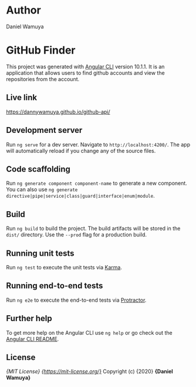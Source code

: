 # Author 

Daniel Wamuya

# GitHub Finder

This project was generated with [Angular CLI](https://github.com/angular/angular-cli) version 10.1.1. It is an application that allows users to find github accounts and view the repositories from the account.

## Live link

https://dannywamuya.github.io/github-api/

## Development server

Run `ng serve` for a dev server. Navigate to `http://localhost:4200/`. The app will automatically reload if you change any of the source files.

## Code scaffolding

Run `ng generate component component-name` to generate a new component. You can also use `ng generate directive|pipe|service|class|guard|interface|enum|module`.

## Build

Run `ng build` to build the project. The build artifacts will be stored in the `dist/` directory. Use the `--prod` flag for a production build.

## Running unit tests

Run `ng test` to execute the unit tests via [Karma](https://karma-runner.github.io).

## Running end-to-end tests

Run `ng e2e` to execute the end-to-end tests via [Protractor](http://www.protractortest.org/).

## Further help

To get more help on the Angular CLI use `ng help` or go check out the [Angular CLI README](https://github.com/angular/angular-cli/blob/master/README.md).

## License
*{MIT License}* *{https://mit-license.org/}*
Copyright (c) {2020} **{Daniel Wamuya}**